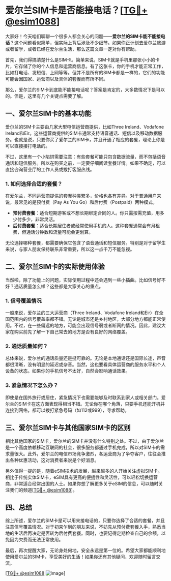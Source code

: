 # 爱尔兰SIM卡是否能接电话？[[TG💪+ @esim1088](https://t.me/s/esim1088)]

大家好！今天咱们聊聊一个很多人都会关心的问题——**爱尔兰的SIM卡能不能接电话**？这个问题看似简单，但实际上背后涉及不少细节。如果你正计划去爱尔兰旅游或者留学，或者已经在爱尔兰生活，那么这篇文章一定对你有帮助。

首先，我们得搞清楚什么是SIM卡。简单来说，SIM卡就是手机里那张小小的卡片，它存储了你的个人信息和运营商信息。有了这张卡，你的手机才能正常工作，比如打电话、发短信、上网等等。但并不是所有的SIM卡都是一样的，它们的功能可能会因国家、运营商以及具体的套餐而有所不同。

那么，爱尔兰的SIM卡到底能不能接电话呢？答案是肯定的，大多数情况下是可以的。但是，这里有几个关键点需要了解。

## 一、爱尔兰SIM卡的基本功能

爱尔兰的SIM卡主要由几家大型电信运营商提供，比如Three Ireland、Vodafone Ireland和Eir。这些运营商提供的SIM卡通常支持语音通话、短信以及移动数据服务。也就是说，只要你买了爱尔兰的SIM卡，并且开通了相应的套餐，理论上你是可以直接接打电话的。

不过，这里有一个小陷阱需要注意：有些套餐可能只包含数据流量，而不包括语音通话和短信服务。所以在购买之前，一定要仔细阅读套餐详情。如果不确定，可以直接咨询营业厅的工作人员或拨打客服热线。

### 1. 如何选择合适的套餐？

在爱尔兰，不同运营商提供的套餐种类繁多，价格也各有差异。对于普通用户来说，最常见的是预付费（Pay As You Go）和后付费（Postpaid）两种模式。

- **预付费套餐**：适合短期游客或不想长期绑定合同的人。你只需按需充值，用多少付多少，非常灵活。
- **后付费套餐**：适合长期居住者或经常使用手机的人。这种套餐通常会有月租费，但通话分钟数和流量可能会更划算。

无论选择哪种套餐，都需要确保它包含了语音通话和短信服务。特别是对于留学生来说，与家人朋友保持联系非常重要，所以这一点千万不能忽视。

## 二、爱尔兰SIM卡的实际使用体验

当然啦，除了功能上的问题，实际使用过程中还会遇到一些小插曲。比如信号好不好？通话质量怎么样？这些都是大家关心的重点。

### 1. 信号覆盖情况

一般来说，爱尔兰的三大运营商（Three Ireland、Vodafone Ireland和Eir）在全国范围内的信号覆盖率都不错。无论是城市还是乡村地区，大部分地方都能正常使用。不过，在一些偏远的地方，可能会出现信号弱或者断网的情况。因此，建议大家在购买前先了解一下自己常去的地方是否有良好的网络覆盖。

### 2. 通话质量如何？

总体来说，爱尔兰的通话质量还是挺可靠的。无论是本地通话还是国际长途，声音都很清晰，没有明显的延迟或杂音。当然，这也要看具体运营商的服务水平和个人设备的状态。如果你的手机信号不太好，自然会影响通话效果。

### 3. 紧急情况下怎么办？

即使是在国外旅行或居住，紧急情况下也需要能够及时联系到家人或相关部门。爱尔兰的SIM卡在这方面表现得相当不错。无论你在哪个角落，只要手机还能开机并连接到网络，都可以拨打紧急号码（如112或999），寻求帮助。

## 三、爱尔兰SIM卡与其他国家SIM卡的区别

相比其他国家的SIM卡，爱尔兰的SIM卡并没有什么特别之处。不过，由于爱尔兰是一个高度依赖移动互联网的社会，很多服务都通过手机完成，所以对SIM卡的需求量很大。此外，爱尔兰的电信市场竞争激烈，各运营商为了争夺客户，往往会推出各种优惠活动，这对消费者来说是个好消息。

另外值得一提的是，随着eSIM技术的发展，越来越多的人开始关注虚拟SIM卡。相比于传统实体SIM卡，eSIM具有更高的便捷性和灵活性，可以轻松切换运营商，非常适合经常出国的人士。如果你想了解更多关于eSIM的信息，可以随时关注我们的频道[[TG💪+ @esim1088](https://t.me/s/esim1088)]。

## 四、总结

综上所述，爱尔兰的SIM卡是可以用来接电话的，只要你选择了合适的套餐，并且注意信号覆盖情况。对于初来乍到的朋友来说，不妨先从预付费套餐入手，熟悉当地的生活后再决定是否转为后付费套餐。同时，也要记得定期检查自己的余额，以免因为欠费而无法正常使用。

最后，再次提醒大家，无论身处何地，安全永远是第一位的。希望大家都能顺利地使用爱尔兰的SIM卡，享受美好的生活！如果你还有其他疑问，欢迎随时留言交流。

[[TG💪+ @esim1088](https://t.me/s/esim1088) ![Image](https://i.postimg.cc/4NQfJmqS/Snipaste-2025-05-13-00-14-12.png)]